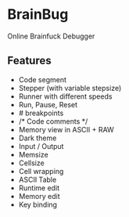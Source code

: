 # BrainBug
Online Brainfuck Debugger 

## Features
- Code segment
- Stepper (with variable stepsize)
- Runner with different speeds
- Run, Pause, Reset
- \# breakpoints
- /* Code comments */
- Memory view in ASCII + RAW
- Dark theme
- Input / Output
- Memsize
- Cellsize
- Cell wrapping
- ASCII Table
- Runtime edit 
- Memory edit
- Key binding

